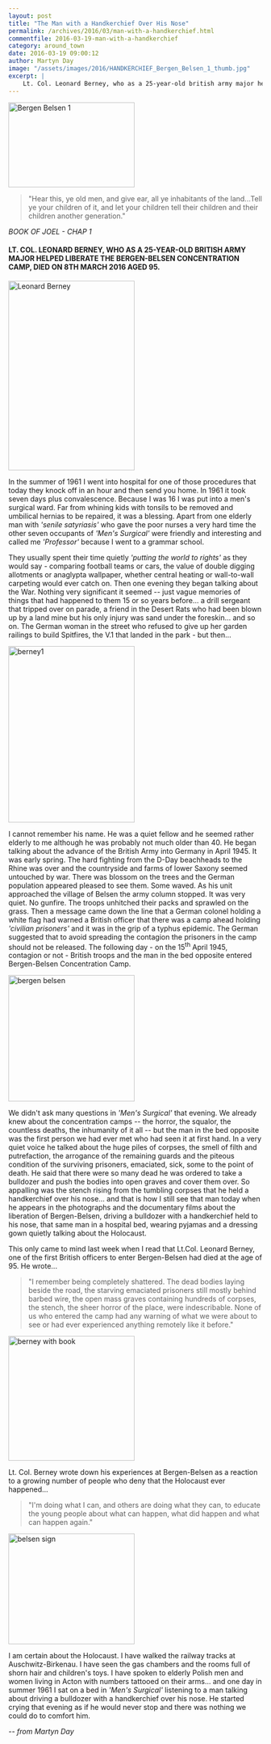 ```yaml
---
layout: post
title: "The Man with a Handkerchief Over His Nose"
permalink: /archives/2016/03/man-with-a-handkerchief.html
commentfile: 2016-03-19-man-with-a-handkerchief
category: around_town
date: 2016-03-19 09:00:12
author: Martyn Day
image: "/assets/images/2016/HANDKERCHIEF_Bergen_Belsen_1_thumb.jpg"
excerpt: |
    Lt. Col. Leonard Berney, who as a 25-year-old british army major helped liberate the Bergen-Belsen concentration camp, died on 8th March 2016 aged 95.
---
```


<a href="/assets/images/2016/HANDKERCHIEF_Bergen_Belsen_1.jpg" title="See larger version of - Bergen Belsen 1"><img src="/assets/images/2016/HANDKERCHIEF_Bergen_Belsen_1_thumb.jpg" width="250" height="168" alt="Bergen Belsen 1" class="photo right" /></a>

> "Hear this, ye old men, and give ear, all ye inhabitants of the land...Tell ye your children of it, and let your children tell their children and their children another generation."

<cite>BOOK OF JOEL - CHAP 1</cite>

#### LT. COL. LEONARD BERNEY, WHO AS A 25-YEAR-OLD BRITISH ARMY MAJOR HELPED LIBERATE THE BERGEN-BELSEN CONCENTRATION CAMP, DIED ON 8TH MARCH 2016 AGED 95.

<a href="/assets/images/2016/HANDKERCHIEF_Leonard_Berney.jpg" title="See larger version of - Leonard Berney"><img src="/assets/images/2016/HANDKERCHIEF_Leonard_Berney_thumb.jpg" width="250" height="375" alt="Leonard Berney" class="photo right" /></a>

In the summer of 1961 I went into hospital for one of those procedures that today they knock off in an hour and then send you home. In 1961 it took seven days plus convalescence. Because I was 16 I was put into a men's surgical ward. Far from whining kids with tonsils to be removed and umbilical hernias to be repaired, it was a blessing. Apart from one elderly man with <em>'senile satyriasis'</em> who gave the poor nurses a very hard time the other seven occupants of <em>'Men's Surgical'</em> were friendly and interesting and called me <em>'Professor'</em> because I went to a grammar school.

They usually spent their time quietly <em>'putting the world to rights'</em> as they would say - comparing football teams or cars, the value of double digging allotments or anaglypta wallpaper, whether central heating or wall-to-wall carpeting would ever catch on. Then one evening they began talking about the War. Nothing very significant it seemed -- just vague memories of things that had happened to them 15 or so years before... a drill sergeant that tripped over on parade, a friend in the Desert Rats who had been blown up by a land mine but his only injury was sand under the foreskin... and so on. The German woman in the street who refused to give up her garden railings to build Spitfires, the V.1 that landed in the park - but then...

<a href="/assets/images/2016/HANDKERCHIEF_berney1.jpg" title="See larger version of - berney1"><img src="/assets/images/2016/HANDKERCHIEF_berney1_thumb.jpg" width="250" height="349" alt="berney1" class="photo right" /></a>

I cannot remember his name. He was a quiet fellow and he seemed rather elderly to me although he was probably not much older than 40. He began talking about the advance of the British Army into Germany in April 1945. It was early spring. The hard fighting from the D-Day beachheads to the Rhine was over and the countryside and farms of lower Saxony seemed untouched by war. There was blossom on the trees and the German population appeared pleased to see them. Some waved. As his unit approached the village of Belsen the army column stopped. It was very quiet. No gunfire. The troops unhitched their packs and sprawled on the grass. Then a message came down the line that a German colonel holding a white flag had warned a British officer that there was a camp ahead holding <em>'civilian prisoners'</em> and it was in the grip of a typhus epidemic. The German suggested that to avoid spreading the contagion the prisoners in the camp should not be released. The following day - on the 15<sup>th</sup> April 1945, contagion or not - British troops and the man in the bed opposite entered Bergen-Belsen Concentration Camp.

<a href="/assets/images/2016/HANDKERCHIEF_bergen_belsen_2.jpg" title="See larger version of - bergen belsen"><img src="/assets/images/2016/HANDKERCHIEF_bergen_belsen_2_thumb.jpg" width="250" height="250" alt="bergen belsen" class="photo right" /></a>

We didn't ask many questions in <em>'Men's Surgical'</em> that evening. We already knew about the concentration camps -- the horror, the squalor, the countless deaths, the inhumanity of it all -- but the man in the bed opposite was the first person we had ever met who had seen it at first hand. In a very quiet voice he talked about the huge piles of corpses, the smell of filth and putrefaction, the arrogance of the remaining guards and the piteous condition of the surviving prisoners, emaciated, sick, some to the point of death. He said that there were so many dead he was ordered to take a bulldozer and push the bodies into open graves and cover them over. So appalling was the stench rising from the tumbling corpses that he held a handkerchief over his nose... and that is how I still see that man today when he appears in the photographs and the documentary films about the liberation of Bergen-Belsen, driving a bulldozer with a handkerchief held to his nose, that same man in a hospital bed, wearing pyjamas and a dressing gown quietly talking about the Holocaust.

This only came to mind last week when I read that Lt.Col. Leonard Berney, one of the first British officers to enter Bergen-Belsen had died at the age of 95. He wrote...

> "I remember being completely shattered. The dead bodies laying beside the road, the starving emaciated prisoners still mostly behind barbed wire, the open mass graves containing hundreds of corpses, the stench, the sheer horror of the place, were indescribable. None of us who entered the camp had any warning of what we were about to see or had ever experienced anything remotely like it before."

<a href="/assets/images/2016/HANDKERCHIEF_berney.jpg" title="See larger version of - berney with book"><img src="/assets/images/2016/HANDKERCHIEF_berney_thumb.jpg" width="250" height="247" alt="berney with book" class="photo right" /></a>

Lt. Col. Berney wrote down his experiences at Bergen-Belsen as a reaction to a growing number of people who deny that the Holocaust ever happened...

> "I'm doing what I can, and others are doing what they can, to educate the young people about what can happen, what did happen and what can happen again."

<div markdown="1" class="box">
<a href="/assets/images/2016/HANDKERCHIEF_belsen_sign.jpg" title="See larger version of - belsen sign"><img src="/assets/images/2016/HANDKERCHIEF_belsen_sign_thumb.jpg" width="250" height="219" alt="belsen sign" class="photo right" /></a>

I am certain about the Holocaust. I have walked the railway tracks at Auschwitz-Birkenau. I have seen the gas chambers and the rooms full of shorn hair and children's toys. I have spoken to elderly Polish men and women living in Acton with numbers tattooed on their arms... and one day in summer 1961 I sat on a bed in <em>'Men's Surgical'</em> listening to a man talking about driving a bulldozer with a handkerchief over his nose. He started crying that evening as if he would never stop and there was nothing we could do to comfort him.

</div>
<cite>-- from Martyn Day</cite>
